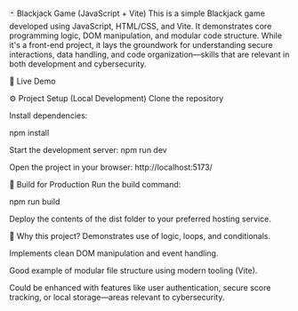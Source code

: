 🃏 Blackjack Game (JavaScript + Vite)
This is a simple Blackjack game developed using JavaScript, HTML/CSS, and Vite. It demonstrates core programming logic, DOM manipulation, and modular code structure. While it's a front-end project, it lays the groundwork for understanding secure interactions, data handling, and code organization—skills that are relevant in both development and cybersecurity.

🔗 Live Demo

⚙️ Project Setup (Local Development)
Clone the repository

Install dependencies:

npm install

Start the development server:
npm run dev

Open the project in your browser:
http://localhost:5173/

🚀 Build for Production
Run the build command:

npm run build

Deploy the contents of the dist folder to your preferred hosting service.

🧠 Why this project?
Demonstrates use of logic, loops, and conditionals.

Implements clean DOM manipulation and event handling.

Good example of modular file structure using modern tooling (Vite).

Could be enhanced with features like user authentication, secure score tracking, or local storage—areas relevant to cybersecurity.


